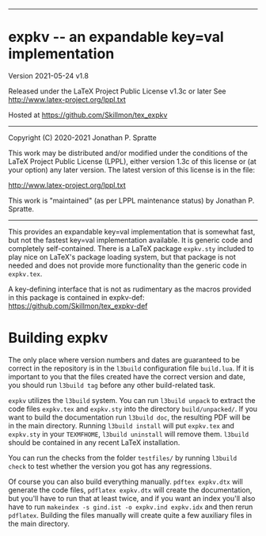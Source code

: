 -------------------------------------------------------------------------------
# expkv -- an expandable key=val implementation

Version 2021-05-24 v1.8

Released under the LaTeX Project Public License v1.3c or later
See http://www.latex-project.org/lppl.txt

Hosted at https://github.com/Skillmon/tex_expkv

-------------------------------------------------------------------------------

Copyright (C) 2020-2021 Jonathan P. Spratte

This  work may be  distributed and/or  modified under  the conditions  of the
LaTeX Project Public License (LPPL),  either version 1.3c  of this license or
(at your option) any later version.  The latest version of this license is in
the file:

  http://www.latex-project.org/lppl.txt

This work is "maintained" (as per LPPL maintenance status) by
  Jonathan P. Spratte.

-------------------------------------------------------------------------------

This provides an expandable key=val implementation that is somewhat fast, but
not the fastest key=val implementation available. It is generic code and
completely self-contained. There is a LaTeX package `expkv.sty` included to play
nice on LaTeX's package loading system, but that package is not needed and does
not provide more functionality than the generic code in `expkv.tex`.

A key-defining interface that is not as rudimentary as the macros provided in
this package is contained in expkv-def:
https://github.com/Skillmon/tex_expkv-def

# Building expkv

The only place where version numbers and dates are guaranteed to be correct in
the repository is in the `l3build` configuration file `build.lua`. If it is
important to you that the files created have the correct version and date, you
should run `l3build tag` before any other build-related task.

`expkv` utilizes the `l3build` system. You can run `l3build unpack` to extract
the code files `expkv.tex` and `expkv.sty` into the directory `build/unpacked/`.
If you want to build the documentation run `l3build doc`, the resulting PDF will
be in the main directory. Running `l3build install` will put `expkv.tex` and
`expkv.sty` in your `TEXMFHOME`, `l3build uninstall` will remove them. `l3build`
should be contained in any recent LaTeX installation.

You can run the checks from the folder `testfiles/` by running `l3build check`
to test whether the version you got has any regressions.

Of course you can also build everything manually. `pdftex expkv.dtx` will
generate the code files, `pdflatex expkv.dtx` will create the documentation, but
you'll have to run that at least twice, and if you want an index you'll also
have to run `makeindex -s gind.ist -o expkv.ind expkv.idx` and then rerun
`pdflatex`. Building the files manually will create quite a few auxiliary files
in the main directory.
